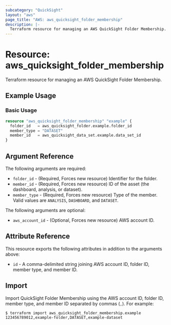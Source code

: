 ```yaml
---
subcategory: "QuickSight"
layout: "aws"
page_title: "AWS: aws_quicksight_folder_membership"
description: |-
  Terraform resource for managing an AWS QuickSight Folder Membership.
---
```


# Resource: aws_quicksight_folder_membership

Terraform resource for managing an AWS QuickSight Folder Membership.

## Example Usage

### Basic Usage

```terraform
resource "aws_quicksight_folder_membership" "example" {
  folder_id   = aws_quicksight_folder.example.folder_id
  member_type = "DATASET"
  member_id   = aws_quicksight_data_set.example.data_set_id
}
```

## Argument Reference

The following arguments are required:

* `folder_id` - (Required, Forces new resource) Identifier for the folder.
* `member_id` - (Required, Forces new resource) ID of the asset (the dashboard, analysis, or dataset).
* `member_type` - (Required, Forces new resource) Type of the member. Valid values are `ANALYSIS`, `DASHBOARD`, and `DATASET`.

The following arguments are optional:

* `aws_account_id` - (Optional, Forces new resource) AWS account ID.

## Attribute Reference

This resource exports the following attributes in addition to the arguments above:

* `id` - A comma-delimited string joining AWS account ID, folder ID, member type, and member ID.

## Import

Import QuickSight Folder Membership using the AWS account ID, folder ID, member type, and member ID separated by commas (`,`). For example:

```
$ terraform import aws_quicksight_folder_membership.example 123456789012,example-folder,DATASET,example-dataset
```
